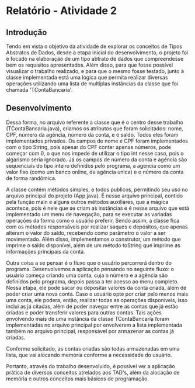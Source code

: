 # Relatório - Atividade 2

## Introdução

Tendo em vista o objetivo da atividade de explorar os conceitos de Tipos Abstratos de Dados,
desde a etapa inicial do desenvolvimento, o projeto foi é focado na elaboração de um tipo 
abtrato de dados que compreendesse bem os requisitos apresentados. Além disso, para que fosse
possível visualizar o trabalho realizado, e para que o mesmo fosse testado, junto à classe implementada
está uma lógica que permita realizar diversas operações utilizando uma lista de multiplas instâncias
da classe que foi chamada 'TContaBancaria'.

## Desenvolvimento

Dessa forma, no arquivo referente a classe que é o centro desse trabalho (TContaBancaria.java), 
criamos os atributos que foram solicitados: nome, CPF, número da agência, número da conta, e o saldo. Todos eles foram implementados privados.
Os campos de nome e CPF foram implementados com o tipo String, pois apesar do CPF conter apenas números, pode começar com 0,
o que nos impede de utilizar o tipo int nesse caso, pois o algarismo seria ignorado. Já os campos de número da conta e agência
são sequenciais do tipo inteiro definidos pelo programa, a agencia como um valor fixo (como um banco online, de agência unica) 
e o número da conta de forma randômica. 
    
A classe contém métodos simples, e todos publicos, permitindo seu uso no arquivo principal do projeto (App.java). É nesse arquivo principal, contido pela função main  e alguns outros métodos auxiliares, que a mágica acontece, pois é nele que se criam as instâncias e é nesse arquivo que está implementado um menu de navegação,          para se executar as variadas operações da forma como o usuário preferir. Sendo assim, a classe fica com os métodos responsáveis por realizar saques e depósitos, que apenas alteram o valor do saldo, recebendo como parâmetro o valor a ser movimentado. Além disso, implementamos o construtor, um método que imprime o saldo disponível, além de um método toString que imprime as informações principais da conta.

Outra coisa a se pensar é o fluxo que o usuário percorrerá dentro do programa. Desenvolvemos a aplicação pensando no seguinte fluxo: o usuário começa criando uma conta, cuja o número e a agência são definidos pelo programa, depois passa a ter acesso ao menu completo. Nessa etapa, ele pode sacar ou depositar valores da conta criada, além de poder criar uma nova conta. Caso o usuário opte por criar pelo menos mais uma conta, ele podera, então, realizar todas as operações disponíveis, isso inclui as já citadas, além de poder navegar entre as contas que já estão criadas e poder transferir valores para outras contas. Tais ações envolvendo mais de uma instância da classe TContaBancaria foram implementadas no arquivo principal por envolverem a lista implementada também no arquivo principal, responsável por armazenar as contas já criadas.

Conforme solicitado, as contas criadas são todas armazenadas em uma lista, que vai alocando memória conforme a necessidade do usuário.

Portanto, através do trabalho desenvolvido, é possível ver a aplicação prática de diversos conceitos atrelados aos TAD's, além da alocação de memória e outros conceitos mais básicos de programação.
